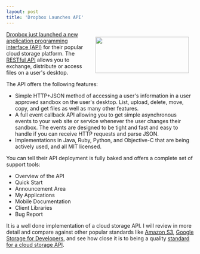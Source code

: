 ```yaml
---
layout: post
title: 'Dropbox Launches API'
---
```

<a href="http://kinlane-productions.s3.amazonaws.com/cloud-computing/DropBox-Developers.PNG" target="_blank"><img class="alignnone" style="padding: 15px;" title="Dropbox" src="http://kinlane-productions.s3.amazonaws.com/cloud-computing/DropBox-Developers.PNG" alt="" width="250" height="97" align="right" />Dropbox just launched a new application programming interface (API)</a> for their popular cloud storage platform. The <a href="http://en.wikipedia.org/wiki/Representational_State_Transfer" target="_blank">RESTful API</a> allows you to exchange, distribute or access files on a user's desktop.<p></p>
The API offers the following features:
<ul class="mainlist">
	<li>Simple HTTP+JSON method of accessing a user's information in a user approved sandbox on the user's desktop. List, upload, delete, move, copy, and get files as well as many other features.</li>
	<li> A full event callback API allowing you to get simple asynchronous events to your web site or service whenever the user changes their sandbox. The events are designed to be tight and fast and easy to handle if you can receive HTTP requests and parse JSON.</li>
	<li>Implementations in Java, Ruby, Python, and Objective-C that are being actively used, and all MIT licensed.</li>
</ul>
You can tell their API deployment is fully baked and offers a complete set of support tools:
<ul class="mainlist">
	<li>Overview of the API</li>
	<li>Quick Start</li>
	<li>Announcement Area</li>
	<li>My Applications</li>
	<li>Mobile Documentation</li>
	<li>Client Libraries</li>
	<li>Bug Report</li>
</ul>
It is a well done implementation of a cloud storage API. I will review in more detail and compare against other popular standards like <a href="http://www.kinlane.com/category/amazon/amazon-s3/">Amazon S3</a>, <a href="http://www.kinlane.com/category/google/google-storage-for-developers/">Google Storage for Developers</a>, and see how close it is to being a quality <a href="http://www.kinlane.com/2010/06/cloud-storage-api-standard/">standard for a cloud storage API</a>.